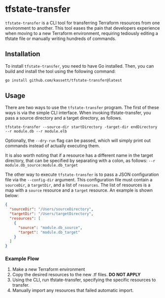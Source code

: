 # tfstate-transfer

`tfstate-transfer` is a CLI tool for transferring Terraform resources from one environment to another. 
This tool eases the pain that developers experience when moving to a new Terraform environment, requiring
tediously editing a tfstate file or manually writing hundreds of commands.

## Installation

To install `tfstate-transfer`, you need to have Go installed. 
Then, you can build and install the tool using the following command:

```bash
go install github.com/kassett/tfstate-transfer@latest
```

## Usage
There are two ways to use the ``tfstate-transfer`` program. The first
of these ways is via the simple CLI interface. 
When invoking tfstate-transfer, you pass a source directory and a target directory, as follows.

```shell
tfstate-transfer --source-dir startDirectory -target-dir endDirectory --r module.db --r module.elb
```
Optionally, the ``--dry-run`` flag can be passed, which will
simply print out commands instead of actually executing them.

It is also worth noting that if a resource has a different name
in the target directory, that can be specified by separating with a colon, as follows:
``--r module.db_source:module.db_target``

The other way to execute ``tfstate-transfer`` is to pass a JSON configuration file 
via the ``--config-dir`` argument.
This configuration file must contain a ``sourceDir``, a ``targetDir``,
and a list of ``resources``.
The list of resources is a map with a ``source`` resource and a ``target`` resource.
An example is shown below:
```json
{
  "sourceDir": "/Users/sourceDirectory",
  "targetDir": "/Users/targetDirectory",
  "resources": [
    {
      "source": "module.db_source",
      "target": "module.db_target"
    }
  ]
}
```
### Example Flow
1. Make a new Terraform environment
2. Copy the desired resources to the new .tf files. <b>DO NOT APPLY</b>
3. Using the CLI, run tfstate-transfer, specifying the specific resources to transfer.
4. Manually import any resources that failed automatic import.